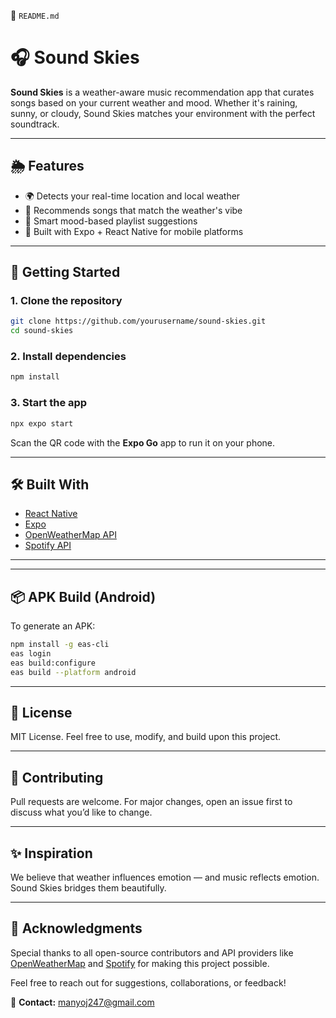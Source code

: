  📄 `README.md`
# 🎧 Sound Skies

**Sound Skies** is a weather-aware music recommendation app that curates songs based on your current weather and mood. Whether it's raining, sunny, or cloudy, Sound Skies matches your environment with the perfect soundtrack.

---

## 🌦️ Features

- 🌍 Detects your real-time location and local weather
- 🎵 Recommends songs that match the weather's vibe
- 🧠 Smart mood-based playlist suggestions
- 📱 Built with Expo + React Native for mobile platforms

---

## 🚀 Getting Started

### 1. Clone the repository
```bash
git clone https://github.com/yourusername/sound-skies.git
cd sound-skies
````

### 2. Install dependencies

```bash
npm install
```

### 3. Start the app

```bash
npx expo start
```

Scan the QR code with the **Expo Go** app to run it on your phone.

---

## 🛠️ Built With

* [React Native](https://reactnative.dev/)
* [Expo](https://expo.dev/)
* [OpenWeatherMap API](https://openweathermap.org/api)
* [Spotify API](https://developer.spotify.com/documentation/web-api/)

---

---

## 📦 APK Build (Android)

To generate an APK:

```bash
npm install -g eas-cli
eas login
eas build:configure
eas build --platform android
```

---

## 📄 License

MIT License. Feel free to use, modify, and build upon this project.

---

## 🤝 Contributing

Pull requests are welcome. For major changes, open an issue first to discuss what you’d like to change.

---

## ✨ Inspiration

We believe that weather influences emotion — and music reflects emotion. Sound Skies bridges them beautifully.

---

## 🙏 Acknowledgments

Special thanks to all open-source contributors and API providers like [OpenWeatherMap](https://openweathermap.org/api) and [Spotify](https://developer.spotify.com/) for making this project possible.

Feel free to reach out for suggestions, collaborations, or feedback!

📧 **Contact:** [manyoj247@gmail.com](mailto:jmanyo.dev@gmail.com)



